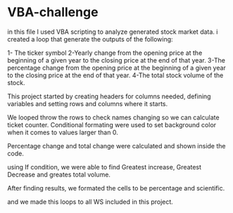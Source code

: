 # VBA-challenge

in this file I used VBA scripting to analyze generated stock market data. 
i created a loop that generate the outputs of the following:

1- The ticker symbol
2-Yearly change from the opening price at the beginning of a given year to the closing price at the end of that year.
3-The percentage change from the opening price at the beginning of a given year to the closing price at the end of that year.
4-The total stock volume of the stock.

This project started by creating headers for columns needed, defining variables and setting rows and columns where it starts.

We looped throw the rows to check names changing so we can calculate ticket counter.
Conditional formating were used to set background color when it comes to values larger than 0.

Percentage change and total change were calculated and shown inside the code. 

using If condition, we were able to find Greatest increase, Greatest Decrease and greates total volume.

After finding results, we formated the cells to be percentage and scientific. 

and we made this loops to all WS included in this project.
